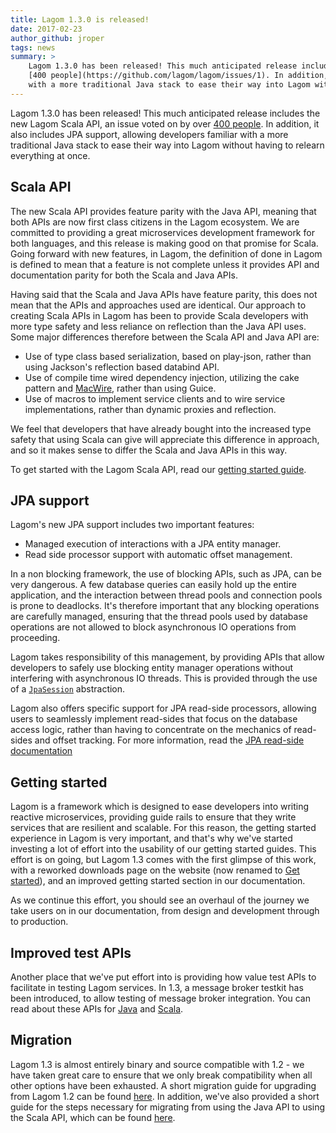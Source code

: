 ```yaml
---
title: Lagom 1.3.0 is released!
date: 2017-02-23
author_github: jroper
tags: news
summary: >
    Lagom 1.3.0 has been released! This much anticipated release includes the new Lagom Scala API, an issue voted on by over 
    [400 people](https://github.com/lagom/lagom/issues/1). In addition, it also includes JPA support, allowing developers familiar
    with a more traditional Java stack to ease their way into Lagom without having to relearn everything at once.
---
```


Lagom 1.3.0 has been released! This much anticipated release includes the new Lagom Scala API, an issue voted on by over [400 people](https://github.com/lagom/lagom/issues/1). In addition, it also includes JPA support, allowing developers familiar with a more traditional Java stack to ease their way into Lagom without having to relearn everything at once.

## Scala API

The new Scala API provides feature parity with the Java API, meaning that both APIs are now first class citizens in the Lagom ecosystem. We are committed to providing a great microservices development framework for both languages, and this release is making good on that promise for Scala. Going forward with new features, in Lagom, the definition of done in Lagom is defined to mean that a feature is not complete unless it provides API and documentation parity for both the Scala and Java APIs.

Having said that the Scala and Java APIs have feature parity, this does not mean that the APIs and approaches used are identical. Our approach to creating Scala APIs in Lagom has been to provide Scala developers with more type safety and less reliance on reflection than the Java API uses.  Some major differences therefore between the Scala API and Java API are:

* Use of type class based serialization, based on play-json, rather than using Jackson's reflection based databind API.
* Use of compile time wired dependency injection, utilizing the cake pattern and [MacWire](https://github.com/adamw/macwire), rather than using Guice.
* Use of macros to implement service clients and to wire service implementations, rather than dynamic proxies and reflection.

We feel that developers that have already bought into the increased type safety that using Scala can give will appreciate this difference in approach, and so it makes sense to differ the Scala and Java APIs in this way.

To get started with the Lagom Scala API, read our [getting started guide](/documentation/1.3.x/scala/Installation.html).

## JPA support

Lagom's new JPA support includes two important features:

* Managed execution of interactions with a JPA entity manager.
* Read side processor support with automatic offset management.

In a non blocking framework, the use of blocking APIs, such as JPA, can be very dangerous.  A few database queries can easily hold up the entire application, and the interaction between thread pools and connection pools is prone to deadlocks.  It's therefore important that any blocking operations are carefully managed, ensuring that the thread pools used by database operations are not allowed to block asynchronous IO operations from proceeding.

Lagom takes responsibility of this management, by providing APIs that allow developers to safely use blocking entity manager operations without interfering with asynchronous IO threads.  This is provided through the use of a [`JpaSession`](/documentation/1.3.x/java/api/index.html?com/lightbend/lagom/javadsl/persistence/jpa/JpaSession.html) abstraction.

Lagom also offers specific support for JPA read-side processors, allowing users to seamlessly implement read-sides that focus on the database access logic, rather than having to concentrate on the mechanics of read-sides and offset tracking.  For more information, read the [JPA read-side documentation](/documentation/1.3.x/java/ReadSideJPA.html)

## Getting started

Lagom is a framework which is designed to ease developers into writing reactive microservices, providing guide rails to ensure that they write services that are resilient and scalable.  For this reason, the getting started experience in Lagom is very important, and that's why we've started investing a lot of effort into the usability of our getting started guides.  This effort is on going, but Lagom 1.3 comes with the first glimpse of this work, with a reworked downloads page on the website (now renamed to [Get started](/get-started.html)), and an improved getting started section in our documentation.

As we continue this effort, you should see an overhaul of the journey we take users on in our documentation, from design and development through to production.

## Improved test APIs

Another place that we've put effort into is providing how value test APIs to facilitate in testing Lagom services.  In 1.3, a message broker testkit has been introduced, to allow testing of message broker integration.  You can read about these APIs for [Java](/documentation/1.3.x/java/MessageBrokerTesting.html) and [Scala](/documentation/1.3.x/scala/MessageBrokerTesting.html).

## Migration

Lagom 1.3 is almost entirely binary and source compatible with 1.2 - we have taken great care to ensure that we only break compatibility when all other options have been exhausted. A short migration guide for upgrading from Lagom 1.2 can be found [here](/documentation/1.3.x/java/Migration13.html). In addition, we've also provided a short guide for the steps necessary for migrating from using the Java API to using the Scala API, which can be found [here](/documentation/1.3.x/scala/Migration13.html).

